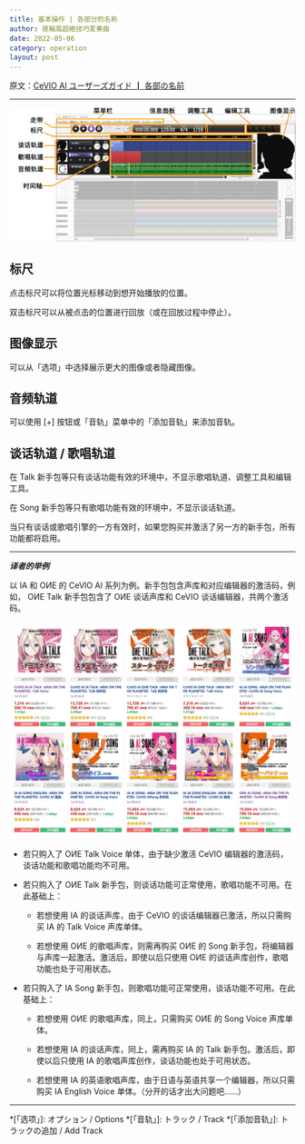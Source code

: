 ```yaml
---
title: 基本操作 | 各部分的名称
author: 夜輪風超絶技巧変奏曲
date: 2022-05-06
category: operation
layout: post
---
```

原文：[CeVIO AI ユーザーズガイド ┃ 各部の名前](https://cevio.jp/guide/cevio_ai/operation/)

---

![name of each part](../assets/images/002_w.jpg)

## 标尺

点击标尺可以将位置光标移动到想开始播放的位置。

双击标尺可以从被点击的位置进行回放（或在回放过程中停止）。

## 图像显示

可以从「选项」中选择展示更大的图像或者隐藏图像。

## 音频轨道

可以使用 [+] 按钮或「音轨」菜单中的「添加音轨」来添加音轨。

## 谈话轨道 / 歌唱轨道

在 Talk 新手包等只有谈话功能有效的环境中，不显示歌唱轨道、调整工具和编辑工具。

在 Song 新手包等只有歌唱功能有效的环境中，不显示谈话轨道。

当只有谈话或歌唱引擎的一方有效时，如果您购买并激活了另一方的新手包，所有功能都将启用。

---
***译者的举例***

以 IA 和 OИE 的 CeVIO AI 系列为例。新手包包含声库和对应编辑器的激活码，例如， OИE Talk 新手包包含了 OИE 谈话声库和 CeVIO 谈话编辑器，共两个激活码。

![IA & ONE's CeVIO Series](../assets/images/IA_ONE_s_pack.png)

- 若只购入了 OИE Talk Voice 单体，由于缺少激活 CeVIO 编辑器的激活码，谈话功能和歌唱功能均不可用。

- 若只购入了 OИE Talk 新手包，则谈话功能可正常使用，歌唱功能不可用。在此基础上：

  - 若想使用 IA 的谈话声库，由于 CeVIO 的谈话编辑器已激活，所以只需购买 IA 的 Talk Voice 声库单体。

  - 若想使用 OИE 的歌唱声库，则需再购买 OИE 的 Song 新手包，将编辑器与声库一起激活。激活后，即使以后只使用 OИE 的谈话声库创作，歌唱功能也处于可用状态。

- 若只购入了 IA Song 新手包，则歌唱功能可正常使用，谈话功能不可用。在此基础上：

  - 若想使用 OИE 的歌唱声库，同上，只需购买 OИE 的 Song Voice 声库单体。

  - 若想使用 IA 的谈话声库，同上，需再购买 IA 的 Talk 新手包。激活后，即使以后只使用 IA 的歌唱声库创作，谈话功能也处于可用状态。

  - 若想使用 IA 的英语歌唱声库，由于日语与英语共享一个编辑器，所以只需购买 IA English Voice 单体。（分开的话才出大问题吧……）

---

*[「选项」]: オプション / Options
*[「音轨」]: トラック / Track
*[「添加音轨」]: トラックの追加 / Add Track
